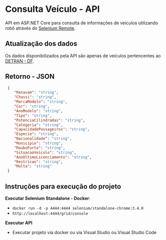 # Consulta Veículo - API

API em ASP.NET Core para consulta de informações de veículos utilizando robô através do [Selenium Remote](https://www.seleniumhq.org/projects/remote-control/).

## Atualização dos dados

Os dados disponibilizados pela API são apenas de veículos pertencentes ao [DETRAN - DF](http://www.detran.df.gov.br/).

## Retorno - JSON

```json
 {
    "Renavam": "string",
    "Chassi": "string",
    "MarcaModelo": "string",
    "Cor": "string",
    "AnoModelo": "string",
    "Tipo": "string",
    "PotenciaCilindradas": "string",
    "Categoria": "string",
    "CapacidadePassageiros": "string",
    "Especie": "string",
    "Nacionalidade": "string",
    "Municipio": "string",
    "RouboFurto": "string",
    "SituacaoVeiculo": "string",
    "AnoUltimoLicenciamento": "string",
    "Restricao": "string",
    "Multa": "string"
 }
```

## Instruções para execução do projeto

**Executar Selenium Standalone - Docker**:
 - `docker run -d -p 4444:4444 selenium/standalone-chrome:3.4.0`
 - `http://localhost:4444/grid/console`
 
 **Executar API**
 - Executar projeto via docker ou via Visual Studio ou Visual Studio Code 
